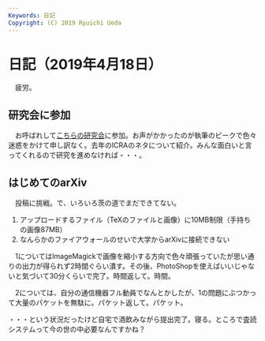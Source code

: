```yaml
---
Keywords: 日記
Copyright: (C) 2019 Ryuichi Ueda
---
```


# 日記（2019年4月18日）

　疲労。

## 研究会に参加

　お呼ばれして[こちらの研究会](https://pf.sozolab.jp/monthly_2019FY.html)に参加。お声がかかったのが執筆のピークで色々迷惑をかけて申し訳なく。去年のICRAのネタについて紹介。みんな面白いと言ってくれるので研究を進めなければ・・・。

## はじめてのarXiv

　投稿に挑戦。で、いろいろ茨の道でまだできてない。

1. アップロードするファイル（TeXのファイルと画像）に10MB制限（手持ちの画像87MB）
2. なんらかのファイアウォールのせいで大学からarXivに接続できない

　1についてはImageMagickで画像を縮小する方向で色々頑張っていたが思い通りの出力が得られず2時間ぐらい潰す。その後、PhotoShopを使えばいいじゃないと気づいて30分くらいで完了。時間返して。時間。

　2については、自分の通信機器フル動員でなんとかしたが、1の問題にぶつかって大量のパケットを無駄に。パケット返して。パケット。

・・・という状況だったけど自宅で酒飲みながら提出完了。寝る。ところで査読システムって今の世の中必要なんですかね？
